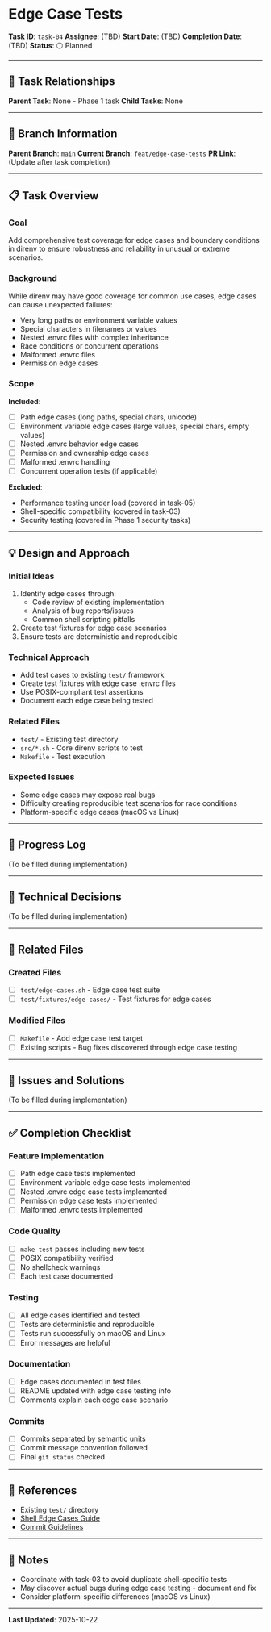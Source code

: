 # Edge Case Tests

**Task ID**: `task-04`
**Assignee**: (TBD)
**Start Date**: (TBD)
**Completion Date**: (TBD)
**Status**: ⚪ Planned

---

## 🔗 Task Relationships

**Parent Task**: None - Phase 1 task
**Child Tasks**: None

---

## 🌿 Branch Information

**Parent Branch**: `main`
**Current Branch**: `feat/edge-case-tests`
**PR Link**: (Update after task completion)

---

## 📋 Task Overview

### Goal
Add comprehensive test coverage for edge cases and boundary conditions in direnv to ensure robustness and reliability in unusual or extreme scenarios.

### Background
While direnv may have good coverage for common use cases, edge cases can cause unexpected failures:
- Very long paths or environment variable values
- Special characters in filenames or values
- Nested .envrc files with complex inheritance
- Race conditions or concurrent operations
- Malformed .envrc files
- Permission edge cases

### Scope
**Included**:
- [ ] Path edge cases (long paths, special chars, unicode)
- [ ] Environment variable edge cases (large values, special chars, empty values)
- [ ] Nested .envrc behavior edge cases
- [ ] Permission and ownership edge cases
- [ ] Malformed .envrc handling
- [ ] Concurrent operation tests (if applicable)

**Excluded**:
- Performance testing under load (covered in task-05)
- Shell-specific compatibility (covered in task-03)
- Security testing (covered in Phase 1 security tasks)

---

## 💡 Design and Approach

### Initial Ideas
1. Identify edge cases through:
   - Code review of existing implementation
   - Analysis of bug reports/issues
   - Common shell scripting pitfalls
2. Create test fixtures for edge case scenarios
3. Ensure tests are deterministic and reproducible

### Technical Approach
- Add test cases to existing `test/` framework
- Create test fixtures with edge case .envrc files
- Use POSIX-compliant test assertions
- Document each edge case being tested

### Related Files
- `test/` - Existing test directory
- `src/*.sh` - Core direnv scripts to test
- `Makefile` - Test execution

### Expected Issues
- Some edge cases may expose real bugs
- Difficulty creating reproducible test scenarios for race conditions
- Platform-specific edge cases (macOS vs Linux)

---

## 📝 Progress Log

(To be filled during implementation)

---

## 🔧 Technical Decisions

(To be filled during implementation)

---

## 📁 Related Files

### Created Files
- [ ] `test/edge-cases.sh` - Edge case test suite
- [ ] `test/fixtures/edge-cases/` - Test fixtures for edge cases

### Modified Files
- [ ] `Makefile` - Add edge case test target
- [ ] Existing scripts - Bug fixes discovered through edge case testing

---

## 🐛 Issues and Solutions

(To be filled during implementation)

---

## ✅ Completion Checklist

### Feature Implementation
- [ ] Path edge case tests implemented
- [ ] Environment variable edge case tests implemented
- [ ] Nested .envrc edge case tests implemented
- [ ] Permission edge case tests implemented
- [ ] Malformed .envrc tests implemented

### Code Quality
- [ ] `make test` passes including new tests
- [ ] POSIX compatibility verified
- [ ] No shellcheck warnings
- [ ] Each test case documented

### Testing
- [ ] All edge cases identified and tested
- [ ] Tests are deterministic and reproducible
- [ ] Tests run successfully on macOS and Linux
- [ ] Error messages are helpful

### Documentation
- [ ] Edge cases documented in test files
- [ ] README updated with edge case testing info
- [ ] Comments explain each edge case scenario

### Commits
- [ ] Commits separated by semantic units
- [ ] Commit message convention followed
- [ ] Final `git status` checked

---

## 🔗 References

- Existing `test/` directory
- [Shell Edge Cases Guide](https://mywiki.wooledge.org/BashPitfalls)
- [Commit Guidelines](../../commit-guidelines.md)

---

## 📌 Notes

- Coordinate with task-03 to avoid duplicate shell-specific tests
- May discover actual bugs during edge case testing - document and fix
- Consider platform-specific differences (macOS vs Linux)

---

**Last Updated**: 2025-10-22
